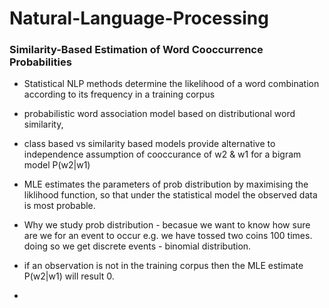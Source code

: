 # Natural-Language-Processing

### Similarity-Based Estimation of Word Cooccurrence Probabilities 
- Statistical NLP
methods determine the likelihood of a word combination according to its
frequency in a training corpus
- probabilistic word association model based on distributional word similarity,
- class based vs similarity based models provide alternative to independence assumption of cooccurance of w2 & w1 for a bigram model P(w2|w1)
- MLE estimates the parameters of prob distribution by maximising the liklihood function, so that under the statistical model the observed data is most probable.
- Why we study prob distribution - becasue we want to know how sure are we for an event to occur
e.g. we have tossed two coins 100 times. doing so we get discrete events - binomial distribution.

- if an observation is not in the training corpus then the MLE estimate P(w2|w1) will result 0.
- 


